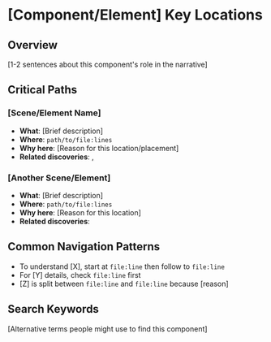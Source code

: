 # [Component/Element] Key Locations

## Overview
[1-2 sentences about this component's role in the narrative]

## Critical Paths

### [Scene/Element Name]
- **What**: [Brief description]
- **Where**: `path/to/file:lines`
- **Why here**: [Reason for this location/placement]
- **Related discoveries**: ,

### [Another Scene/Element]
- **What**: [Brief description]
- **Where**: `path/to/file:lines`
- **Why here**: [Reason for this location]
- **Related discoveries**:

## Common Navigation Patterns
- To understand [X], start at `file:line` then follow to `file:line`
- For [Y] details, check `file:line` first
- [Z] is split between `file:line` and `file:line` because [reason]

## Search Keywords
[Alternative terms people might use to find this component]